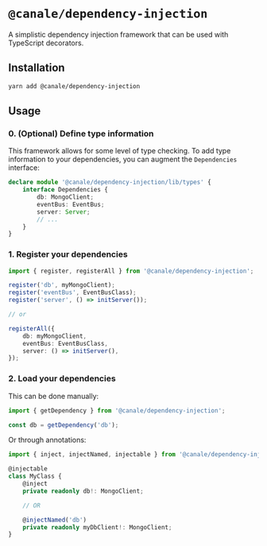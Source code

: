 # `@canale/dependency-injection`

A simplistic dependency injection framework that can be used with TypeScript decorators.

## Installation

```sh
yarn add @canale/dependency-injection
```

## Usage

### 0. (Optional) Define type information

This framework allows for some level of type checking. To add type information to your dependencies, you can augment the `Dependencies` interface:

```ts
declare module '@canale/dependency-injection/lib/types' {
    interface Dependencies {
        db: MongoClient;
        eventBus: EventBus;
        server: Server;
        // ...
    }
}
```

### 1. Register your dependencies

```ts
import { register, registerAll } from '@canale/dependency-injection';

register('db', myMongoClient);
register('eventBus', EventBusClass);
register('server', () => initServer());

// or

registerAll({
    db: myMongoClient,
    eventBus: EventBusClass,
    server: () => initServer(),
});
```

### 2. Load your dependencies

This can be done manually:

```ts
import { getDependency } from '@canale/dependency-injection';

const db = getDependency('db');
```

Or through annotations:

```ts
import { inject, injectNamed, injectable } from '@canale/dependency-injection';

@injectable
class MyClass {
    @inject
    private readonly db!: MongoClient;

    // OR

    @injectNamed('db')
    private readonly myDbClient!: MongoClient;
}
```
